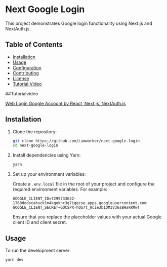 # Next Google Login

This project demonstrates Google login functionality using Next.js and NextAuth.js.

## Table of Contents

- [Installation](#installation)
- [Usage](#usage)
- [Configuration](#configuration)
- [Contributing](#contributing)
- [License](#license)
- [Tutorial Video](#tutorialvideo)

##Tutorialvideo

[Web Login Google Account by React, Next.js, NextAuth.js]((https://www.youtube.com/watch?v=8G5tr6e2bHo))

## Installation

1. Clone the repository:

    ```bash
    git clone https://github.com/Lumworker/next-google-login
    cd next-google-login
    ```

2. Install dependencies using Yarn:

    ```bash
    yarn
    ```

3. Set up your environment variables:

    Create a `.env.local` file in the root of your project and configure the required environment variables. For example:

    ```env
    GOOGLE_CLIENT_ID=7299733632-1768dodscahucklm4kqoknc3g7iqqcse.apps.googleusercontent.com
    GOOGLE_CLIENT_SECRET=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
    ```

    Ensure that you replace the placeholder values with your actual Google client ID and client secret.

## Usage

To run the development server:

```bash
yarn dev
